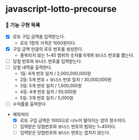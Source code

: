 # javascript-lotto-precourse
### 🚀 기능 구현 목록
- [x] 로또 구입 금액을 입력받는다.
    - 로또 1장의 가격은 1000원이다.
- [x] 구입 금액 만큼의 로또 번호를 생성한다.
    - 중복되지 않는 1~45 범위의 숫자를 6개와 보너스 번호를 뽑는다.
- [ ] 당첨 번호와 보너스 번호를 입력받는다.
- [ ] 당첨 내역을 출력한다.
    - 1등: 6개 번호 일치 / 2,000,000,000원
    - 2등: 5개 번호 + 보너스 번호 일치 / 30,000,000원
    - 3등: 5개 번호 일치 / 1,500,000원
    - 4등: 4개 번호 일치 / 50,000원
    - 5등: 3개 번호 일치 / 5,000원
- [ ] 수익률을 출력한다.
- 예외처리
    - [x] 로또 구입 금액은 1000으로 나누어 떨어지는 양의 정수이다.
    - [ ] 입력받은 당첨번호와 보너스 번호의 범위는 1~45이다.
    - [ ] 입력받은 당첨번호와 보너스 번호는 겹치지 않는다.